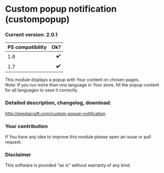 # Custom popup notification (custompopup)

### Current version: 2.0.1

| PS compatibility       |   Ok?                |
| ---------------------- | --------------------:|
| 1.6                    |   :heavy_check_mark: |
| 1.7                    |   :heavy_check_mark: |

This module displays a popup with Your content on chosen pages.
<br />
Note: If you run more than one language in Your store, fill the popup content for all languages to save it correctly.

### Detailed description, changelog, download:
http://prestacraft.com/custom-popup-notification

### Your contribution
If You have any idea to improve this module please open an issue or pull request.

### Disclaimer
This software is provided "as is" without warranty of any kind.